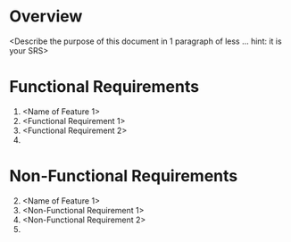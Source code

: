 # Overview
<Describe the purpose of this document in 1 paragraph of less … hint: it is
your SRS>

# Functional Requirements
1. <Name of Feature 1>
  1. <Functional Requirement 1>
  2. <Functional Requirement 2>
  3. <And so on>

# Non-Functional Requirements
2. <Name of Feature 1>
  1. <Non-Functional Requirement 1>
  2. <Non-Functional Requirement 2>
  3. <And so on>
